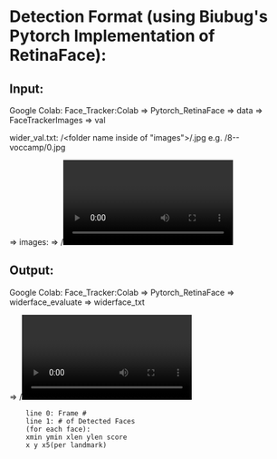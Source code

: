 # Detection Format (using Biubug's Pytorch Implementation of RetinaFace):

## Input: 
Google Colab: Face_Tracker:Colab => Pytorch_RetinaFace => data => FaceTrackerImages => val

wider_val.txt:
/<folder name inside of "images">/<file name>.jpg
e.g. /8--voccamp/0.jpg

=> images:
=> /<video index>--<video name>
        <frame #>.jpg (stores one frame of input video)
        e.g. 1518.jpg

## Output:
Google Colab: Face_Tracker:Colab => Pytorch_RetinaFace => widerface_evaluate => widerface_txt

=> /<video index>--<video name>
        <frame #>.txt (stores information from one input frame):

        line 0: Frame #
        line 1: # of Detected Faces
        (for each face):
        xmin ymin xlen ylen score
        x y x5(per landmark)
